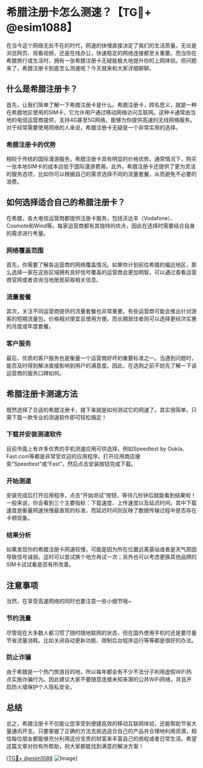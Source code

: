 # 希腊注册卡怎么测速？【TG💪+ @esim1088】

在当今这个网络无处不在的时代，网速的快慢直接决定了我们的生活质量。无论是浏览网页、观看视频，还是在线办公，快速稳定的网络连接都至关重要。而当你在希腊旅行或生活时，拥有一张希腊注册卡无疑能极大地提升你的上网体验。但问题来了，希腊注册卡到底怎么测速呢？今天就来和大家详细聊聊。

## 什么是希腊注册卡？

首先，让我们简单了解一下希腊注册卡是什么。希腊注册卡，顾名思义，就是一种在希腊地区使用的SIM卡，它允许用户通过移动网络访问互联网。这种卡通常由当地的电信运营商提供，支持4G甚至5G网络，能够为你提供高速的无线网络服务。对于经常需要使用网络的人来说，希腊注册卡无疑是一个非常实用的选择。

### 希腊注册卡的优势

相较于传统的国际漫游服务，希腊注册卡具有明显的价格优势。通常情况下，购买一张本地SIM卡的成本远低于国际漫游费用。此外，希腊注册卡还提供了更为灵活的服务选项，比如你可以根据自己的需求选择不同的流量套餐，从而避免不必要的浪费。

## 如何选择适合自己的希腊注册卡？

在希腊，各大电信运营商都提供注册卡服务，包括沃达丰（Vodafone）、Cosmote和Wind等。每家运营商都有其独特的优点，因此在选择时需要结合自身的需求进行考量。

### 网络覆盖范围

首先，你需要了解各运营商的网络覆盖情况。如果你计划前往希腊的偏远地区，那么选择一家在这些区域拥有良好信号覆盖的运营商会更加明智。可以通过查看运营商官网或者咨询当地居民获取相关信息。

### 流量套餐

其次，关注不同运营商提供的流量套餐也非常重要。有些运营商可能会推出针对游客的短期流量包，价格相对便宜且使用方便。而长期居住者则可以选择更经济实惠的月度或年度套餐。

### 客户服务

最后，优质的客户服务也是衡量一个运营商好坏的重要标准之一。当遇到问题时，能否及时得到解决直接影响到用户的满意度。因此，在选购之前不妨先了解一下该运营商的服务口碑如何。

## 希腊注册卡测速方法

既然选择了合适的希腊注册卡，接下来就是如何测试它的网速了。其实很简单，只需下载一款专业的测速软件即可轻松搞定！

### 下载并安装测速软件

目前市面上有许多优秀的手机测速应用可供选择，例如Speedtest by Ookla、Fast.com等都是非常受欢迎的应用程序。打开应用商店搜索“Speedtest”或“Fast”，然后点击安装按钮完成下载。

### 开始测速

安装完成后打开应用程序，点击“开始测试”按钮，等待几秒钟后就能看到结果啦！一般来说，你会看到三个主要指标：下载速度、上传速度以及延迟时间。其中下载速度是衡量网速快慢最直观的标准，而延迟时间则反映了数据传输过程中是否存在卡顿现象。

### 结果分析

如果发现你的希腊注册卡网速较慢，可能是因为所在位置远离基站或者是天气原因导致信号减弱。这时可以尝试换个地方再试一次；另外也可以考虑更换其他品牌的SIM卡试试看是否有所改善。

## 注意事项

当然，在享受高速网络的同时也要注意一些小细节哦~

### 节约流量

尽管现在大多数人都习惯了随时随地联网的状态，但在国外使用手机时还是要尽量节省流量消耗。比如关闭自动更新功能、限制后台程序运行等等都是很好的办法。

### 防止诈骗

由于希腊是一个热门旅游目的地，所以每年都会有不少不法分子利用虚假WiFi热点实施诈骗行为。因此建议大家不要随意连接未知来源的公共WiFi网络，并且开启防火墙保护个人隐私安全。

## 总结

总之，希腊注册卡不仅能让您享受到便捷高效的移动互联网体验，还能帮助节省大量通讯开支。只要掌握了正确的方法去挑选适合自己的产品并合理地利用资源，相信每位朋友都能够充分利用这份宝贵的财富来丰富自己的旅程或者日常生活。希望这篇文章对你有所帮助，祝大家都能找到满意的解决方案！

[[TG💪+ @esim1088](https://t.me/s/esim1088) ![Image](https://i.postimg.cc/4NQfJmqS/Snipaste-2025-05-13-00-14-12.png)]